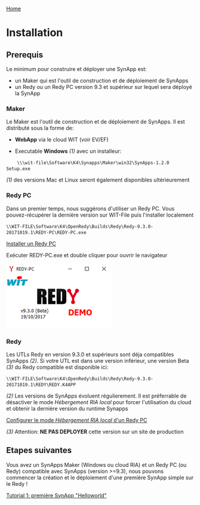 [Home](sitemap.md)

# Installation

## Prerequis

Le minimum pour construire et déployer une SynApp est:
* un Maker qui est l'outil de construction et de déploiement de SynApps
* un Redy ou un Redy PC version 9.3 et supérieur sur lequel sera déployé la SynApp

### Maker

Le Maker est l'outil de construction et de déploiement de SynApps. Il est distributé sous la forme de:
* **WebApp** via le cloud WIT (voir EV/EF)

* Executable **Windows** *(1)* avec un installeur:
```
    \\\wit-file\Software\K4\Synapps\Maker\win32\SynApps-1.2.0 Setup.exe 
```

*(1)* des versions Mac et Linux seront également disponibles ultérieurement

### Redy PC 

Dans un premier temps, nous suggérons d'utiliser un Redy PC. Vous pouvez-récupérer la dernière version sur WIT-File puis l'installer localement
```
\\WIT-FILE\Software\K4\OpenRedy\Builds\Redy\Redy-9.3.0-20171019.1\REDY-PC\REDY-PC.exe
```
[Installer un Redy PC](redy/install.md)

Exécuter REDY-PC.exe et double cliquer pour ouvrir le navigateur

![RedyPC](assets/redyPCexe.png)

### Redy

Les UTLs Redy en version 9.3.0 et supérieurs sont déja compatibles SynApps *(2)*.
Si votre UTL est dans une version inférieur, une version Beta *(3)* du Redy compatible est disponible ici:
```
\\WIT-FILE\Software\K4\OpenRedy\Builds\Redy\Redy-9.3.0-20171019.1\REDY\REDY.K4APP
```
*(2)* Les versions de SynApps évoluent régulierement. Il est préferrable de désactiver le mode *Hébergement RIA local* pour forcer l'utilisation du cloud et obtenir la dernière version du runtime Synapps

[Configurer le mode *Hébergement RIA local* d'un Redy PC](redy/configure.md)

*(3)* Attention: **NE PAS DEPLOYER** cette version sur un site de production

## Etapes suivantes

Vous avez un SynApps Maker (Windows ou cloud RIA) et un Redy PC (ou Redy) compatible avec SynApps (version >=9.3), nous pouvons commencer la création et le déploiement d'une première SynApp simple sur le Redy !

[Tutorial 1: première SynApp "Helloworld"](tutos/tuto01/index.md)